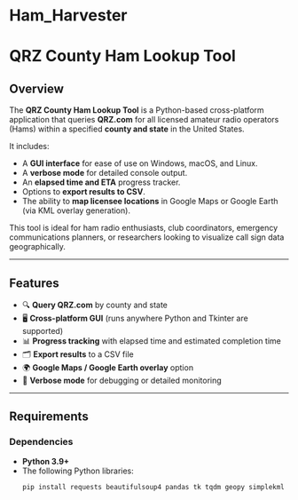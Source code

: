 # Ham_Harvester
# QRZ County Ham Lookup Tool

## Overview

The **QRZ County Ham Lookup Tool** is a Python-based cross-platform application that queries **QRZ.com** for all licensed amateur radio operators (Hams) within a specified **county and state** in the United States.

It includes:
- A **GUI interface** for ease of use on Windows, macOS, and Linux.
- A **verbose mode** for detailed console output.
- An **elapsed time and ETA** progress tracker.
- Options to **export results to CSV**.
- The ability to **map licensee locations** in Google Maps or Google Earth (via KML overlay generation).

This tool is ideal for ham radio enthusiasts, club coordinators, emergency communications planners, or researchers looking to visualize call sign data geographically.

---

## Features

- 🔍 **Query QRZ.com** by county and state  
- 🖥️ **Cross-platform GUI** (runs anywhere Python and Tkinter are supported)  
- 📊 **Progress tracking** with elapsed time and estimated completion time  
- 🗂️ **Export results** to a CSV file  
- 🌍 **Google Maps / Google Earth overlay** option  
- 🧩 **Verbose mode** for debugging or detailed monitoring  

---

## Requirements

### Dependencies

- **Python 3.9+**
- The following Python libraries:
  ```bash
  pip install requests beautifulsoup4 pandas tk tqdm geopy simplekml
